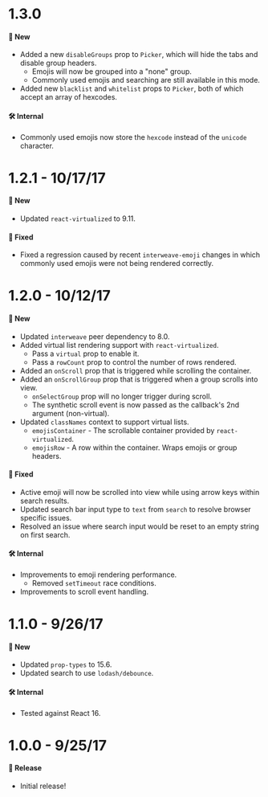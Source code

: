 # 1.3.0
#### 🚀 New
* Added a new `disableGroups` prop to `Picker`, which will hide the tabs and disable group headers.
  * Emojis will now be grouped into a "none" group.
  * Commonly used emojis and searching are still available in this mode.
* Added new `blacklist` and `whitelist` props to `Picker`, both of which accept an
  array of hexcodes.

#### 🛠 Internal
* Commonly used emojis now store the `hexcode` instead of the `unicode` character.

# 1.2.1 - 10/17/17
#### 🚀 New
* Updated `react-virtualized` to 9.11.

#### 🐞 Fixed
* Fixed a regression caused by recent `interweave-emoji` changes in which commonly used emojis
  were not being rendered correctly.

# 1.2.0 - 10/12/17
#### 🚀 New
* Updated `interweave` peer dependency to 8.0.
* Added virtual list rendering support with `react-virtualized`.
  * Pass a `virtual` prop to enable it.
  * Pass a `rowCount` prop to control the number of rows rendered.
* Added an `onScroll` prop that is triggered while scrolling the container.
* Added an `onScrollGroup` prop that is triggered when a group scrolls into view.
  * `onSelectGroup` prop will no longer trigger during scroll.
  * The synthetic scroll event is now passed as the callback's 2nd argument (non-virtual).
* Updated `classNames` context to support virtual lists.
  * `emojisContainer` - The scrollable container provided by `react-virtualized`.
  * `emojisRow` - A row within the container. Wraps emojis or group headers.

#### 🐞 Fixed
* Active emoji will now be scrolled into view while using arrow keys within search results.
* Updated search bar input type to `text` from `search` to resolve browser specific issues.
* Resolved an issue where search input would be reset to an empty string on first search.

#### 🛠 Internal
* Improvements to emoji rendering performance.
  * Removed `setTimeout` race conditions.
* Improvements to scroll event handling.

# 1.1.0 - 9/26/17
#### 🚀 New
* Updated `prop-types` to 15.6.
* Updated search to use `lodash/debounce`.

#### 🛠 Internal
* Tested against React 16.

# 1.0.0 - 9/25/17
#### 🎉 Release
* Initial release!
